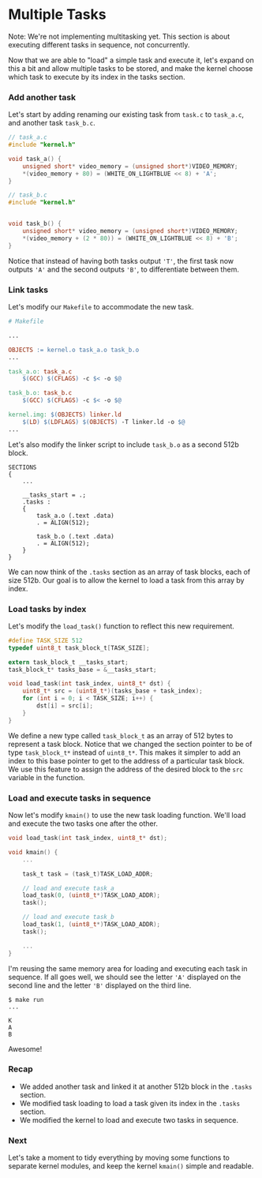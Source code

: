# Multiple Tasks

Note: We're not implementing multitasking yet. This section is about executing different tasks in sequence, not concurrently.

Now that we are able to "load" a simple task and execute it, let's expand on this a bit and allow multiple tasks to be stored, and make the kernel choose which task to execute by its index in the tasks section.

### Add another task

Let's start by adding renaming our existing task from `task.c` to `task_a.c`, and another task `task_b.c`.

```c
// task_a.c
#include "kernel.h"

void task_a() {
    unsigned short* video_memory = (unsigned short*)VIDEO_MEMORY;
    *(video_memory + 80) = (WHITE_ON_LIGHTBLUE << 8) + 'A';
}
```

```c
// task_b.c
#include "kernel.h"


void task_b() {
    unsigned short* video_memory = (unsigned short*)VIDEO_MEMORY;
    *(video_memory + (2 * 80)) = (WHITE_ON_LIGHTBLUE << 8) + 'B';
}
```

Notice that instead of having both tasks output `'T'`, the first task now outputs `'A'` and the second outputs `'B'`, to differentiate between them.

### Link tasks

Let's modify our `Makefile` to accommodate the new task.

```makefile
# Makefile

...

OBJECTS := kernel.o task_a.o task_b.o
...

task_a.o: task_a.c
	$(GCC) $(CFLAGS) -c $< -o $@

task_b.o: task_b.c
	$(GCC) $(CFLAGS) -c $< -o $@

kernel.img: $(OBJECTS) linker.ld
	$(LD) $(LDFLAGS) $(OBJECTS) -T linker.ld -o $@
...
```

Let's also modify the linker script to include `task_b.o` as a second 512b block.

```
SECTIONS
{
    ...

    __tasks_start = .;
    .tasks :
    {
        task_a.o (.text .data)
        . = ALIGN(512);

        task_b.o (.text .data)
        . = ALIGN(512);
    }
}
```

We can now think of the `.tasks` section as an array of task blocks, each of size 512b. Our goal is to allow the kernel to load a task from this array by index.

### Load tasks by index

Let's modify the `load_task()` function to reflect this new requirement.

```c
#define TASK_SIZE 512
typedef uint8_t task_block_t[TASK_SIZE];

extern task_block_t __tasks_start;
task_block_t* tasks_base = &__tasks_start;

void load_task(int task_index, uint8_t* dst) {
    uint8_t* src = (uint8_t*)(tasks_base + task_index);
    for (int i = 0; i < TASK_SIZE; i++) {
        dst[i] = src[i];
    }
}
```

We define a new type called `task_block_t` as an array of 512 bytes to represent a task block. Notice that we changed the section pointer to be of type `task_block_t*` instead of `uint8_t*`. This makes it simpler to add an index to this base pointer to get to the address of a particular task block. We use this feature to assign the address of the desired block to the `src` variable in the function.

### Load and execute tasks in sequence

Now let's modify `kmain()` to use the new task loading function. We'll load and execute the two tasks one after the other.

```c
void load_task(int task_index, uint8_t* dst);

void kmain() {
    ...

    task_t task = (task_t)TASK_LOAD_ADDR;

    // load and execute task_a
    load_task(0, (uint8_t*)TASK_LOAD_ADDR);
    task();

    // load and execute task_b
    load_task(1, (uint8_t*)TASK_LOAD_ADDR);
    task();

    ...
}
```

I'm reusing the same memory area for loading and executing each task in sequence. If all goes well, we should see the letter `'A'` displayed on the second line and the letter `'B'` displayed on the third line.

```
$ make run
...
```
```
K
A
B
```

Awesome!

### Recap

* We added another task and linked it at another 512b block in the `.tasks` section.
* We modified task loading to load a task given its index in the `.tasks` section.
* We modified the kernel to load and execute two tasks in sequence.

### Next

Let's take a moment to tidy everything by moving some functions to separate kernel modules, and keep the kernel `kmain()` simple and readable.
